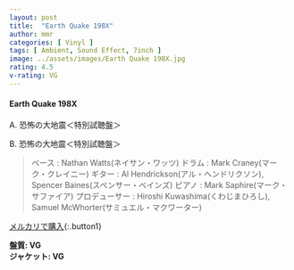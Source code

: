 ```yaml
---
layout: post
title:  "Earth Quake 198X"
author: mmr
categories: [ Vinyl ]
tags: [ Ambient, Sound Effect, 7inch ]
image: ../assets/images/Earth Quake 198X.jpg
rating: 4.5
v-rating: VG
---
```


#### Earth Quake 198X

A. 恐怖の大地震＜特別試聴盤＞

B. 恐怖の大地震＜特別試聴盤＞

> ベース : Nathan Watts(ネイサン・ワッツ)
ドラム :  Mark Craney(マーク・クレイニー)
ギター : Al Hendrickson(アル・ヘンドリクソン), Spencer Baines(スペンサー・ベインズ)
ピアノ :  Mark Saphire(マーク・サファイア)
プロデューサー : Hiroshi Kuwashima(くわじまひろし), Samuel McWhorter(サミュエル・マクワーター)

[メルカリで購入](https://jp.mercari.com/item/m42410951477){:.button1}

<div class="mt-4 mb-4 d-flex align-items-center">
<strong class="mr-1">盤質: VG</strong>
</div>
<div class="mt-4 mb-4 d-flex align-items-center">
<strong class="mr-1">ジャケット: VG</strong>
</div>
